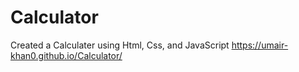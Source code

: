 # Calculator
Created a Calculater using Html, Css, and JavaScript
 https://umair-khan0.github.io/Calculator/
